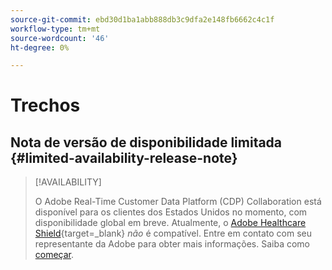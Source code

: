 ```yaml
---
source-git-commit: ebd30d1ba1abb888db3c9dfa2e148fb6662c4c1f
workflow-type: tm+mt
source-wordcount: '46'
ht-degree: 0%

---
```

# Trechos

## Nota de versão de disponibilidade limitada {#limited-availability-release-note}

>[!AVAILABILITY]
>
>O Adobe Real-Time Customer Data Platform (CDP) Collaboration está disponível para os clientes dos Estados Unidos no momento, com disponibilidade global em breve. Atualmente, o [Adobe Healthcare Shield](https://business.adobe.com/industries/healthcare.html){target=_blank} *não* é compatível. Entre em contato com seu representante da Adobe para obter mais informações. Saiba como [começar](/help/guide/home.md#get-started).



